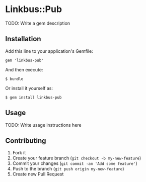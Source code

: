 # Linkbus::Pub

TODO: Write a gem description

## Installation

Add this line to your application's Gemfile:

    gem 'linkbus-pub'

And then execute:

    $ bundle

Or install it yourself as:

    $ gem install linkbus-pub

## Usage

TODO: Write usage instructions here

## Contributing

1. Fork it
2. Create your feature branch (`git checkout -b my-new-feature`)
3. Commit your changes (`git commit -am 'Add some feature'`)
4. Push to the branch (`git push origin my-new-feature`)
5. Create new Pull Request
